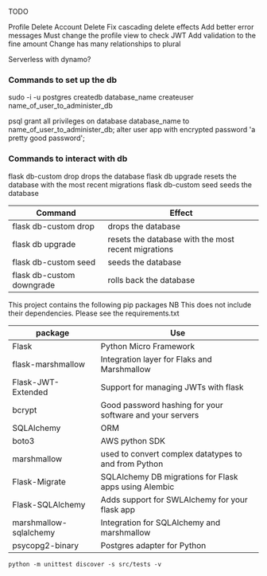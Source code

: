 TODO

Profile Delete
Account Delete
Fix cascading delete effects
Add better error messages
Must change the profile view to check JWT
Add validation to the fine amount
Change has many relationships to plural

Serverless with dynamo?

### Commands to set up the db

sudo -i -u postgres
createdb database_name
createuser name_of_user_to_administer_db

psql
grant all privileges on database database_name to name_of_user_to_administer_db;
alter user app with encrypted password 'a pretty good password';

### Commands to interact with db

flask db-custom drop drops the database
flask db upgrade resets the database with the most recent migrations
flask db-custom seed seeds the database

| Command                   | Effect                                              |
| ------------------------- | --------------------------------------------------- |
| flask db-custom drop      | drops the database                                  |
| flask db upgrade          | resets the database with the most recent migrations |
| flask db-custom seed      | seeds the database                                  |
| flask db-custom downgrade | rolls back the database                             |

This project contains the following pip packages
NB This does not include their dependencies. Please see the requirements.txt

| package                | Use                                                      |
| ---------------------- | -------------------------------------------------------- |
| Flask                  | Python Micro Framework                                   |
| flask-marshmallow      | Integration layer for Flaks and Marshmallow              |
| Flask-JWT-Extended     | Support for managing JWTs with flask                     |
| bcrypt                 | Good password hashing for your software and your servers |
| SQLAlchemy             | ORM                                                      |
| boto3                  | AWS python SDK                                           |
| marshmallow            | used to convert complex datatypes to and from Python     |
| Flask-Migrate          | SQLAlchemy DB migrations for Flask apps using Alembic    |
| Flask-SQLAlchemy       | Adds support for SWLAlchemy for your flask app           |
| marshmallow-sqlalchemy | Integration for SQLAlchemy and marshmallow               |
| psycopg2-binary        | Postgres adapter for Python                              |

`python -m unittest discover -s src/tests -v`
